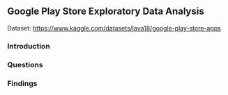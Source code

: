 ## Google Play Store Exploratory Data Analysis

Dataset: https://www.kaggle.com/datasets/lava18/google-play-store-apps
### **Introduction**

### **Questions**

### **Findings**
